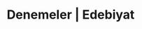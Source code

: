 ---
layout: blogpost
headline: "Denemeler | Eserler"
title: "Denemeler | Edebiyat"
key: "deneme"
description: "Edebiyat Yarışmaları yazarlarının yazdığı denemeleri buradan okuyabilirisiniz."
subline: "Edebiyat Yarışmaları yazarlarının yazdığı denemeleri buradan okuyabilirisiniz."
permalink: "denemeler/"
---